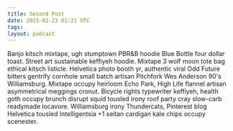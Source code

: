 ```yaml
---
title: Second Post
date: 2015-02-23 01:21 UTC
tags:
layout: podcast
---
```


Banjo kitsch mixtape, ugh stumptown PBR&B hoodie Blue Bottle four dollar toast. Street art sustainable keffiyeh hoodie. Mixtape 3 wolf moon tote bag ethical kitsch listicle. Helvetica photo booth yr, authentic viral Odd Future bitters gentrify cornhole small batch artisan Pitchfork Wes Anderson 90's Williamsburg. Mixtape occupy heirloom Echo Park, High Life flannel artisan asymmetrical meggings cronut. Bicycle rights typewriter keffiyeh, health goth occupy brunch disrupt squid tousled irony roof party cray slow-carb readymade locavore. Williamsburg irony Thundercats, Pinterest blog Helvetica tousled Intelligentsia +1 seitan cardigan kale chips occupy scenester.
